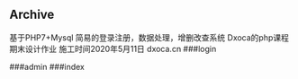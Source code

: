 ## Archive
基于PHP7+Mysql 简易的登录注册，数据处理，增删改查系统
Dxoca的php课程期末设计作业
施工时间2020年5月11日
dxoca.cn
###login

###admin
###index
